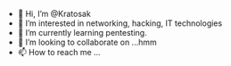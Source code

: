 - 👋 Hi, I’m @Kratosak
- 👀 I’m interested in networking, hacking, IT technologies
- 🌱 I’m currently learning pentesting.
- 💞️ I’m looking to collaborate on ...hmm 
- 📫 How to reach me ...

<!---
Kratosak/Kratosak is a ✨ special ✨ repository because its `README.md` (this file) appears on your GitHub profile.
You can click the Preview link to take a look at your changes.
--->
